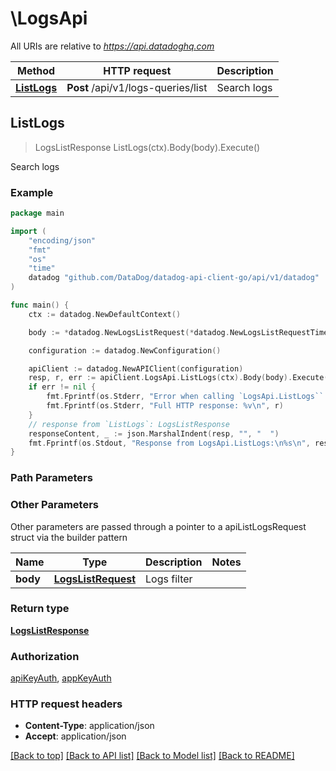 # \LogsApi

All URIs are relative to *https://api.datadoghq.com*

Method | HTTP request | Description
------------- | ------------- | -------------
[**ListLogs**](LogsApi.md#ListLogs) | **Post** /api/v1/logs-queries/list | Search logs



## ListLogs

> LogsListResponse ListLogs(ctx).Body(body).Execute()

Search logs



### Example

```go
package main

import (
    "encoding/json"
    "fmt"
    "os"
    "time"
    datadog "github.com/DataDog/datadog-api-client-go/api/v1/datadog"
)

func main() {
    ctx := datadog.NewDefaultContext()

    body := *datadog.NewLogsListRequest(*datadog.NewLogsListRequestTime(time.Now(), time.Now())) // LogsListRequest | Logs filter

    configuration := datadog.NewConfiguration()

    apiClient := datadog.NewAPIClient(configuration)
    resp, r, err := apiClient.LogsApi.ListLogs(ctx).Body(body).Execute()
    if err != nil {
        fmt.Fprintf(os.Stderr, "Error when calling `LogsApi.ListLogs``: %v\n", err)
        fmt.Fprintf(os.Stderr, "Full HTTP response: %v\n", r)
    }
    // response from `ListLogs`: LogsListResponse
    responseContent, _ := json.MarshalIndent(resp, "", "  ")
    fmt.Fprintf(os.Stdout, "Response from LogsApi.ListLogs:\n%s\n", responseContent)
}
```

### Path Parameters



### Other Parameters

Other parameters are passed through a pointer to a apiListLogsRequest struct via the builder pattern


Name | Type | Description  | Notes
------------- | ------------- | ------------- | -------------
 **body** | [**LogsListRequest**](LogsListRequest.md) | Logs filter | 

### Return type

[**LogsListResponse**](LogsListResponse.md)

### Authorization

[apiKeyAuth](../README.md#apiKeyAuth), [appKeyAuth](../README.md#appKeyAuth)

### HTTP request headers

- **Content-Type**: application/json
- **Accept**: application/json

[[Back to top]](#) [[Back to API list]](../README.md#documentation-for-api-endpoints)
[[Back to Model list]](../README.md#documentation-for-models)
[[Back to README]](../README.md)

